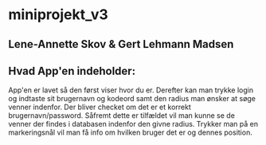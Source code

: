 # miniprojekt_v3
## Lene-Annette Skov & Gert Lehmann Madsen

## Hvad App'en indeholder:
App'en er lavet så den først viser hvor du er.
Derefter kan man trykke login og indtaste sit brugernavn og kodeord samt den radius man ønsker at søge venner indenfor.
Der bliver checket om det er et korrekt brugernavn/password.
Såfremt dette er tilfældet vil man kunne se de venner der findes i databasen indenfor den givne radius.
Trykker man på en markeringsnål vil man få info om hvilken bruger det er og dennes position.

